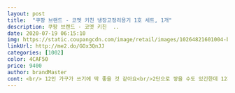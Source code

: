 ```yaml
---
layout: post 
title:  "쿠팡 브랜드 - 코멧 키친 냉장고정리용기 1호 세트, 1개" 
description: 쿠팡 브랜드 - 코멧 키친  ..
date: 2020-07-19 06:15:10 
img: https://static.coupangcdn.com/image/retail/images/10264821601004-b312cc1e-63ac-493a-905d-a604a86e8ba4.jpg 
linkUrl: http://me2.do/GOx3QnJJ 
categories: [1002] 
color: 4CAF50 
price: 9400 
author: brandMaster 
cont: <br/> 12인 가구가 쓰기에 딱 좋을 것 같아요<br/>2단으로 쌓을 수도 있긴한데 12개 넣으니 뚜껑이 잘 안닫혀서 괜히 욕심부리지 않았어요<br/>❤강추합니다<br/>➡️냉동실 정리에 딱이에요<br/>➡️실리콘 4구에 딱 맞아요^^<br/>냉동실에 양념보관용으로 구매했어요<br/>높이가 약간 남는걸 보니 옆으로 넣으면 8개까지 가능할지도 모르겠어요.<br/><br/>미리 2세트 구매했어요.<br/><br/>사용중인 큐브는 디자인앤쿠 12구짜리구요.<br/><br/>아직 초기인데도 재료를 한번에 사와서 손질해서 큐브 만들어요.<br/><br/>오늘 큐브 옮겨담고 바로 냉동실로 옮겼는데 확실히 깔끔하네요.<br/><br/>이유식 큐브 보관하려고 주문했어요.<br/><br/>작은큐브(다이소큐브 바닥실리콘) 6개 정도 들어가네요<br/>저렴한 가격이라 아주 만족스럽고 중기엔 큐브 사용이 필수라고 해서<br/>저처럼 넣으셔도 되고 상품설명 이미지처럼 한줄로 쭉 넣으셔도 돼요.<br/><br/> 
---
```

 